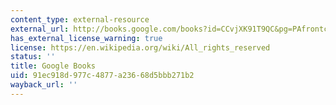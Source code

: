 ```yaml
---
content_type: external-resource
external_url: http://books.google.com/books?id=CCvjXK91T9QC&pg=PAfrontcover
has_external_license_warning: true
license: https://en.wikipedia.org/wiki/All_rights_reserved
status: ''
title: Google Books
uid: 91ec918d-977c-4877-a236-68d5bbb271b2
wayback_url: ''
---
```

